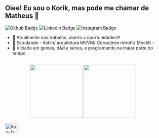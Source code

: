 ## Oiee! Eu sou o Korik, mas pode me chamar de Matheus 👀

[![Github Badge](https://img.shields.io/badge/-Github-000?style=flat-square&logo=Github&logoColor=white&link=https://github.com/everton4292)](https://github.com/Korikoy)
[![Linkedin Badge](https://img.shields.io/badge/-LinkedIn-blue?style=flat-square&logo=Linkedin&logoColor=white&link=https://www.linkedin.com/in/matheus-leite-b460a9251/)](https://www.linkedin.com/in/matheus-leite-b460a9251/)
[![Instagram Badge](https://img.shields.io/badge/-Instagram-C13584?style=flat-square&labelColor=C13584&logo=instagram&logoColor=white&link=https://www.instagram.com/codepwr/)](https://www.instagram.com/kori_koy/)


- 🔭 Atualmente nao trabalho, aberto a oportunidades!!!
- 🌱 Estudando - Kotlin/ arquitetura MVVM/ Coroutines retrofit/ MockK - 
- 💬 Viciado em games, d&d e series, e programando na maior parte do tempo
##
<div align="center">
  <a href="https://github.com/Korikoy">
  <img height="170em" src="https://github-readme-stats.vercel.app/api?username=Korikoy&show_icons=true&theme=buefy&include_all_commits=true&count_private=true"/>
  <img height="170em" src="https://github-readme-stats.vercel.app/api/top-langs/?username=Korikoy&layout=compact&langs_count=7&theme=buefy"/>
</div>

<div style="display: inline_block"><br>
  <img align="center" alt="Koy-Js" height="30" width="40" src="https://cdn.jsdelivr.net/gh/devicons/devicon/icons/kotlin/kotlin-original.svg">
</div>
